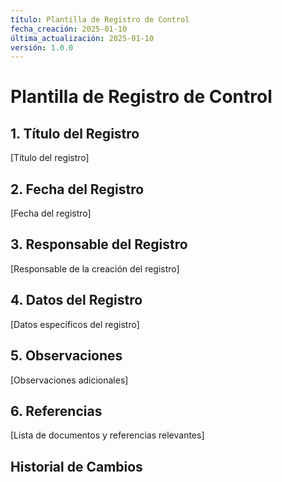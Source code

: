 ```yaml
---
título: Plantilla de Registro de Control
fecha_creación: 2025-01-10
última_actualización: 2025-01-10
versión: 1.0.0
---
```


# Plantilla de Registro de Control

## 1. Título del Registro

[Título del registro]

## 2. Fecha del Registro

[Fecha del registro]

## 3. Responsable del Registro

[Responsable de la creación del registro]

## 4. Datos del Registro

[Datos específicos del registro]

## 5. Observaciones

[Observaciones adicionales]

## 6. Referencias

[Lista de documentos y referencias relevantes]

## Historial de Cambios